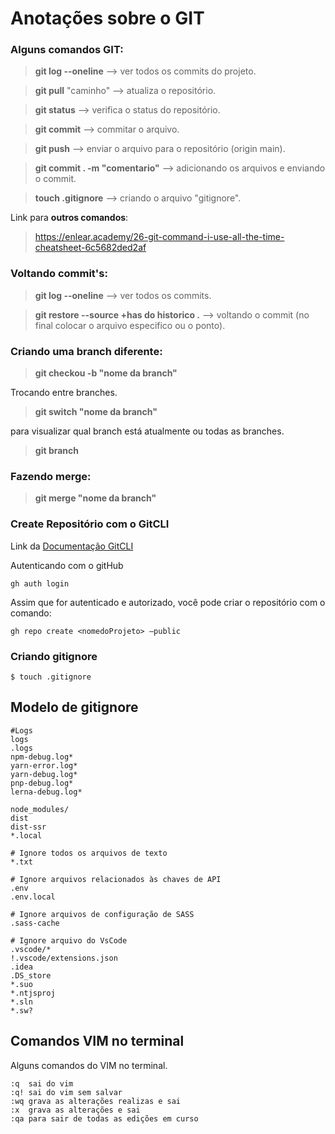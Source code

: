 # Anotações sobre o **GIT**


### Alguns comandos **GIT**:

> **git log --oneline** --> ver todos os commits do projeto.

> **git pull** "caminho" --> atualiza o repositório.

> **git status** --> verifica o status do repositório.

> **git commit** --> commitar o arquivo.

> **git push** --> enviar o arquivo para o repositório (origin main).

> **git commit . -m "comentario"** --> adicionando os arquivos e enviando o commit.

> **touch .gitignore** --> criando o arquivo "gitignore".

Link para **outros comandos**:
> https://enlear.academy/26-git-command-i-use-all-the-time-cheatsheet-6c5682ded2af

### Voltando commit's:

> **git log --oneline** --> ver todos os commits.

> **git restore --source +has do historico .** --> voltando o commit (no final colocar o arquivo especifico ou o ponto).


### Criando uma branch diferente:

> **git checkou -b "nome da branch"**

Trocando entre branches.

> **git switch "nome da branch"**

para visualizar qual branch está atualmente ou todas as branches.

> **git branch**

### Fazendo merge:

> **git merge "nome da branch"**

### Create Repositório com o GitCLI

Link da [Documentação GitCLI](https://cli.github.com/manual/gh_repo_create)

Autenticando com o gitHub

```
gh auth login
```

Assim que for autenticado e autorizado, você pode criar o repositório com o comando:

```
gh repo create <nomedoProjeto> —public
```

### Criando gitignore

```
$ touch .gitignore
```

## Modelo de gitignore

```
#Logs
logs
.logs
npm-debug.log*
yarn-error.log*
yarn-debug.log*
pnp-debug.log*
lerna-debug.log*

node_modules/
dist
dist-ssr
*.local

# Ignore todos os arquivos de texto
*.txt

# Ignore arquivos relacionados às chaves de API
.env
.env.local

# Ignore arquivos de configuração de SASS
.sass-cache

# Ignore arquivo do VsCode
.vscode/*
!.vscode/extensions.json
.idea
.DS_store
*.suo
*.ntjsproj
*.sln
*.sw?

```

## Comandos VIM no terminal

Alguns comandos do VIM no terminal.

```
:q	sai do vim
:q!	sai do vim sem salvar
:wq	grava as alterações realizas e sai
:x	grava as alterações e sai
:qa	para sair de todas as edições em curso
```